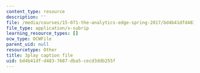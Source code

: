 ```yaml
---
content_type: resource
description: ''
file: /media/courses/15-071-the-analytics-edge-spring-2017/bd4b41dfd4837687dba5cecd3ddb255f_E16wcCKx89w.srt
file_type: application/x-subrip
learning_resource_types: []
ocw_type: OCWFile
parent_uid: null
resourcetype: Other
title: 3play caption file
uid: bd4b41df-d483-7687-dba5-cecd3ddb255f
---
```

